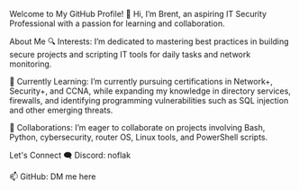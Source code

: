 Welcome to My GitHub Profile! 👋
Hi, I’m Brent, an aspiring IT Security Professional with a passion for learning and collaboration.

About Me
🔍 Interests: I’m dedicated to mastering best practices in building secure projects and scripting IT tools for daily tasks and network monitoring.

📖 Currently Learning: I’m currently pursuing certifications in Network+, Security+, and CCNA, while expanding my knowledge in directory services, firewalls, and identifying programming vulnerabilities such as SQL injection and other emerging threats.

🤝 Collaborations: I’m eager to collaborate on projects involving Bash, Python, cybersecurity, router OS, Linux tools, and PowerShell scripts.

Let's Connect
🗨️ Discord: noflak

📫 GitHub: DM me here
